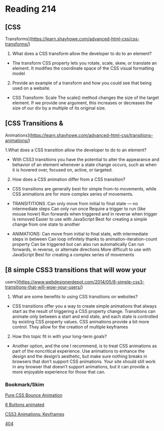 # Reading 214

## [CSS
Transforms](https://learn.shayhowe.com/advanced-html-css/css-transforms/)

1. What does a CSS transform allow the developer to do to an element?
- The transform CSS property lets you rotate, scale, skew, or translate an element. It modifies the coordinate space of the CSS visual formatting model

2. Provide an example of a transform and how you could see that being used on a website.
- CSS Transform: Scale The scale() method changes the size of the target element. If we provide one argument, this increases or decreases the size of our div by a multiple of its original size.

## [CSS Transitions &
Animations](https://learn.shayhowe.com/advanced-html-css/transitions-animations/)

1.What does a CSS transition allow the developer to do to an element?
- With CSS3 transitions you have the potential to alter the appearance and behavior of an element whenever a state change occurs, such as when it is hovered over, focused on, active, or targeted.

2. How does a CSS animation differ from a CSS transition?
-  CSS transitions are generally best for simple from-to movements, while CSS animations are for more complex series of movements.
-  TRANSITITIONS :Can only move from initial to final state — no intermediate steps
Can only run once
Require a trigger to run (like mouse hover)
Run forwards when triggered and in reverse when trigger is removed
Easier to use with JavaScript
Best for creating a simple change from one state to another

- ANIMATIONS: Can move from initial to final state, with intermediate steps in between
Can loop infinitely thanks to animation-iteration-count property
Can be triggered but can also run automatically
Can run forwards, in reverse, or alternate directions
More difficult to use with JavaScript
Best for creating a complex series of movements

## [8 simple CSS3 transitions that will wow your
users](https://www.webdesignerdepot.com/2014/05/8-simple-css3-transitions-that-will-wow-your-users/)

1. What are some benefits to using CSS transitions on websites?
- CSS transitions offer you a way to create simple animations that always start as the result of triggering a CSS property change. Transitions can animate only between a start and end state, and each state is controlled by existing CSS property values. CSS animations provide a bit more control. They allow for the creation of multiple keyframes

2. How this topic fit in with your long-term goals?
- Another option, and the one I recommend, is to treat CSS animations as part of the noncritical experience. Use animations to enhance the design and the design’s aesthetic, but make sure nothing breaks in browsers that don’t support CSS animations. Your site should still work in any browser that doesn’t support animations, but it can provide a more enjoyable experience for those that can.

### Bookmark/Skim

[Pure CSS Bounce Animation](https://codepen.io/dp_lewis/pen/QWMxRR)

[6 Buttons animated](https://codepen.io/retyui/pen/ByoaXV)

[CSS3 Animations: Keyframes](https://codepen.io/akshaychauhan/pen/dyBqVo)

[404](https://codepen.io/kieranfivestars/pen/MYdQxX)
